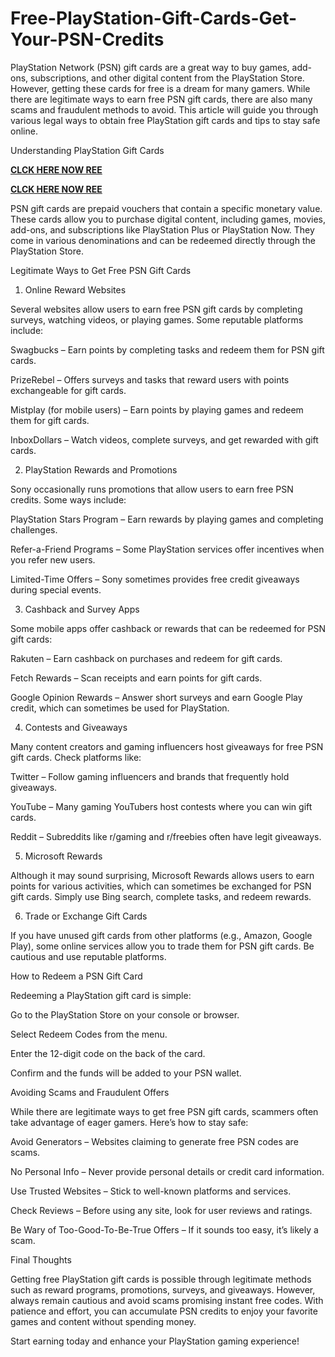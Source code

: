 # Free-PlayStation-Gift-Cards-Get-Your-PSN-Credits
PlayStation Network (PSN) gift cards are a great way to buy games, add-ons, subscriptions, and other digital content from the PlayStation Store. However, getting these cards for free is a dream for many gamers. While there are legitimate ways to earn free PSN gift cards, there are also many scams and fraudulent methods to avoid. This article will guide you through various legal ways to obtain free PlayStation gift cards and tips to stay safe online.

Understanding PlayStation Gift Cards

**[CLCK HERE NOW REE](https://tinyurl.com/pnsgiftcads)**

**[CLCK HERE NOW REE](https://tinyurl.com/pnsgiftcads)**

PSN gift cards are prepaid vouchers that contain a specific monetary value. These cards allow you to purchase digital content, including games, movies, add-ons, and subscriptions like PlayStation Plus or PlayStation Now. They come in various denominations and can be redeemed directly through the PlayStation Store.

Legitimate Ways to Get Free PSN Gift Cards

1. Online Reward Websites

Several websites allow users to earn free PSN gift cards by completing surveys, watching videos, or playing games. Some reputable platforms include:

Swagbucks – Earn points by completing tasks and redeem them for PSN gift cards.

PrizeRebel – Offers surveys and tasks that reward users with points exchangeable for gift cards.

Mistplay (for mobile users) – Earn points by playing games and redeem them for gift cards.

InboxDollars – Watch videos, complete surveys, and get rewarded with gift cards.

2. PlayStation Rewards and Promotions

Sony occasionally runs promotions that allow users to earn free PSN credits. Some ways include:

PlayStation Stars Program – Earn rewards by playing games and completing challenges.

Refer-a-Friend Programs – Some PlayStation services offer incentives when you refer new users.

Limited-Time Offers – Sony sometimes provides free credit giveaways during special events.

3. Cashback and Survey Apps

Some mobile apps offer cashback or rewards that can be redeemed for PSN gift cards:

Rakuten – Earn cashback on purchases and redeem for gift cards.

Fetch Rewards – Scan receipts and earn points for gift cards.

Google Opinion Rewards – Answer short surveys and earn Google Play credit, which can sometimes be used for PlayStation.

4. Contests and Giveaways

Many content creators and gaming influencers host giveaways for free PSN gift cards. Check platforms like:

Twitter – Follow gaming influencers and brands that frequently hold giveaways.

YouTube – Many gaming YouTubers host contests where you can win gift cards.

Reddit – Subreddits like r/gaming and r/freebies often have legit giveaways.

5. Microsoft Rewards

Although it may sound surprising, Microsoft Rewards allows users to earn points for various activities, which can sometimes be exchanged for PSN gift cards. Simply use Bing search, complete tasks, and redeem rewards.

6. Trade or Exchange Gift Cards

If you have unused gift cards from other platforms (e.g., Amazon, Google Play), some online services allow you to trade them for PSN gift cards. Be cautious and use reputable platforms.

How to Redeem a PSN Gift Card

Redeeming a PlayStation gift card is simple:

Go to the PlayStation Store on your console or browser.

Select Redeem Codes from the menu.

Enter the 12-digit code on the back of the card.

Confirm and the funds will be added to your PSN wallet.

Avoiding Scams and Fraudulent Offers

While there are legitimate ways to get free PSN gift cards, scammers often take advantage of eager gamers. Here’s how to stay safe:

Avoid Generators – Websites claiming to generate free PSN codes are scams.

No Personal Info – Never provide personal details or credit card information.

Use Trusted Websites – Stick to well-known platforms and services.

Check Reviews – Before using any site, look for user reviews and ratings.

Be Wary of Too-Good-To-Be-True Offers – If it sounds too easy, it’s likely a scam.

Final Thoughts

Getting free PlayStation gift cards is possible through legitimate methods such as reward programs, promotions, surveys, and giveaways. However, always remain cautious and avoid scams promising instant free codes. With patience and effort, you can accumulate PSN credits to enjoy your favorite games and content without spending money.

Start earning today and enhance your PlayStation gaming experience!
